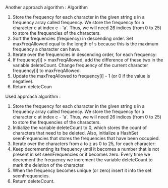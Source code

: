 Another approach algorithm : 
Algorithm

1. Store the frequency for each character in the given string s in a frequency array called frequency. We store the frequency for a character c at index c - 'a'. Thus, we will need 26 indices (from 0 to 25) to store the frequencies of the characters.
2. Sort the frequencies (frequency) in descending order.
Set maxFreqAllowed equal to the length of s because this is the maximum frequency a character can have.
3. Iterate over the frequencies in descending order, for each frequency:
4. If frequency[i] > maxFreqAllowed, add the difference of these two in the variable deleteCount. Change frequency of the current character frequency[i] to maxFreqAllowed.
5. Update the maxFreqAllowed to frequency[i] - 1 (or 0 if the value is negative).
6. Return deleteCoun


Used approach algorithm :
1. Store the frequency for each character in the given string s in a frequency array called frequency. We store the frequency for a character c at index c - 'a'. Thus, we will need 26 indices (from 0 to 25) to store the frequencies of the characters.
2. Initialize the variable deleteCount to 0, which stores the count of characters that need to be deleted. Also, initialize a HashSet seenFrequencies that stores the frequencies that have been occupied.
3. Iterate over the characters from a to z as 0 to 25, for each character:
4. Keep decrementing its frequency until it becomes a number that is not present in set seenFrequencies or it becomes zero. Every time we decrement the frequency we increment the variable deleteCount to mark the deletion of the character.
5. When the frequency becomes unique (or zero) insert it into the set seenFrequencies.
6. Return deleteCount.
